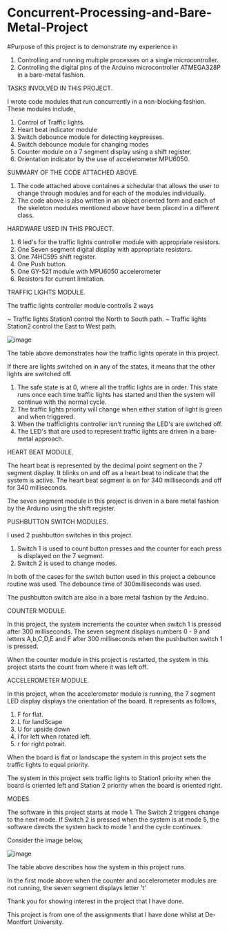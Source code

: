 # Concurrent-Processing-and-Bare-Metal-Project

#Purpose of this project is to demonstrate my experience in 
1. Controlling and running multiple processes on a single microcontroller.
2. Controlling the digital pins of the Arduino microcontroller ATMEGA328P in a bare-metal fashion.

TASKS INVOLVED IN THIS PROJECT.

I wrote code modules that run concurrently in a non-blocking fashion. These modules include,
1. Control of Traffic lights.
2. Heart beat indicator module
3. Switch debounce module for detecting keypresses.
4. Switch debounce module for changing modes 
5. Counter module on a 7 segment display using a shift register.
6. Orientation indicator by the use of accelerometer MPU6050.

SUMMARY OF THE CODE ATTACHED ABOVE.
1. The code attached above containes a schedular that allows the user to change through modules and for each of the modules individually.
2. The code above is also written in an object oriented form and each of the skeleton modules mentioned above have been placed in a different class.

HARDWARE USED IN THIS PROJECT.
1. 6 led's for the traffic lights controller module with appropriate resistors.
2. One Seven segment digital display with appropriate resistors.
3. One 74HC595 shift register.
4. One Push button.
5. One GY-521 module with MPU6050 accelerometer
6. Resistors for current limitation.

TRAFFIC LIGHTS MODULE.

The traffic lights controller module controlls 2 ways

~ Traffic lights Station1 control the North to South path.
~ Traffic lights Station2 control the East to West path.

![image](https://user-images.githubusercontent.com/105231479/224699986-f311c4e6-aff1-4c09-9db9-3312cfa1d4ff.png)

The table above demonstrates how the traffic lights operate in this project. 

If there are lights switched on in any of the states, it means that the other lights are switched off.

1. The safe state is at 0, where all the traffic lights are in order. This state runs once each time traffic lights has started and then the system will continue with the normal cycle.
2. The traffic lights priority will change when either station of light is green and when triggered.
3. When the trafficlights controller isn't running the LED's are switched off.
4. The LED's that are used to represent traffic lights are driven in a bare-metal approach.

HEART BEAT MODULE.

The heart beat is represented by the decimal point segment on the 7 segment display. It blinks on and off as a heart beat to indicate that the system is active. The heart beat segment is on for 340 milliseconds and off for 340 milliseconds.

The seven segment module in this project is driven in a bare metal fashion by the Arduino using the shift register.

PUSHBUTTON SWITCH MODULES.

I used 2 pushbutton switches in this project.

1. Switch 1 is used to count button presses and the counter for each press is displayed on the 7 segment.
2. Switch 2 is used to change modes.

In both of the cases for the switch button used in this project a debounce routine was used. The debounce time of 300milliseconds was used.

The pushbutton switch are also in a bare metal fashion by the Arduino.

COUNTER MODULE.

In this project, the system increments the counter when switch 1 is pressed after 300 milliseconds. The seven segment displays numbers 0 - 9 and letters A,b,C,D,E and F after 300 milliseconds when the pushbutton switch 1 is pressed.

When the counter module in this project is restarted, the system in this project starts the count from where it was left off.

ACCELEROMETER MODULE.

In this project, when the accelerometer module is running, the 7 segment LED display displays the orientation of the board. It represents as follows,

1. F for flat.
2. L for landScape
3. U for upside down
4. l for left when rotated left.
5. r for right potrait.

When the board is flat or landscape the system in this project sets the traffic lights to equal priority.

The system in this project sets traffic lights to Station1 priority when the board is oriented left and Station 2 priority when the board is oriented right.

MODES 

The software in this project starts at mode 1. The Switch 2 triggers change to the next mode. If Switch 2 is pressed when the system is at mode 5, the software directs the system back to mode 1 and the cycle continues.

Consider the image below,

![image](https://user-images.githubusercontent.com/105231479/224709389-824708ae-59e0-46f9-8904-34650010be55.png)

The table above describes how the system in this project runs.

In the first mode above when the counter and accelerometer modules are not running, the seven segment displays letter 't'

Thank you for showing interest in the project that I have done.

This project is from one of the assignments that I have done whilst at De-Montfort University.
